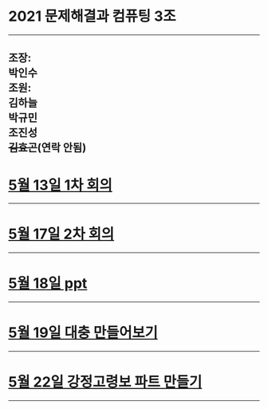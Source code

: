 # 2021 문제해결과 컴퓨팅 3조      
----------------------  
조장:  
박인수    
조원:  
김하늘        
박규민  
조진성  
~~김효곤~~(연락 안됨)  
------------------  
# [5월 13일 1차 회의](https://github.com/isp829/2021_MHC_3/blob/main/513.md)    

------------------------    
# [5월 17일 2차 회의](https://github.com/isp829/2021_MHC_3/blob/main/517.md)    

-----------------    
# [5월 18일 ppt](https://github.com/isp829/2021_MHC_3/blob/main/518.md)      

---------------  
# [5월 19일 대충 만들어보기](https://github.com/isp829/2021_MHC_3/blob/main/519.md)         

---------------  
# [5월 22일 강정고령보 파트 만들기](https://github.com/isp829/2021_MHC_3/blob/main/522.md)         

---------------  

  
